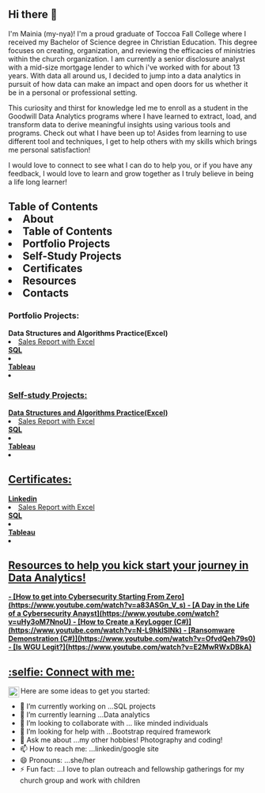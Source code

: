 ## Hi there 👋
<p>
I'm Mainia (my-nya)! I'm a proud graduate of Toccoa Fall College where I received my Bachelor of Science degree in Christian Education. This degree focuses on creating, organization, and reviewing the efficacies of ministries within the church organization. I am currently a senior disclosure analyst with a mid-size mortgage lender to which i've worked with for about 13 years. With data all around us, I decided to jump into a data analytics in pursuit of how data can make an impact and open doors for us whether it be in a personal or professional setting. 
</p>
<p></p>
This curiosity and thirst for knowledge led me to enroll as a student in the Goodwill Data Analytics programs where I have learned to extract, load, and transform data to derive meaningful insights using various tools and programs. Check out what I have been up to! Asides from learning to use different tool and techniques, I get to help others with my skills which brings me personal satisfaction! 
</p>
<p>
I would love to connect to see what I can do to help you, or if you have any feedback, I would love to learn and grow together as I truly believe in being a life long learner!
</p>


<h2><b>Table of Contents</b>
<li>About</li>
<li>Table of Contents</li>
<li>Portfolio Projects</li>
<li>Self-Study Projects</li>
<li>Certificates</li>
<li>Resources</li>
<li>Contacts</li>

<h3>Portfolio Projects:</h3>
<b>Data Structures and Algorithms Practice(Excel)</b>
<li><a href="https://github.com/mher12/ExcelSalesReport"> Sales Report with Excel</li>
<b>SQL</b>
<li></li>
<b>Tableau</b>
<li></li>

<h3>Self-study Projects:</h3>
<b>Data Structures and Algorithms Practice(Excel)</b>
<li><a href="https://github.com/mher12/ExcelSalesReport"> Sales Report with Excel</li>
<b>SQL</b>
<li></li>
<b>Tableau</b>
<li></li>

<h2>Certificates:</h2>
<b>Linkedin</b>
<li><a href="https://github.com/mher12/ExcelSalesReport"> Sales Report with Excel</li>
<b>SQL</b>
<li></li>
<b>Tableau</b>
<li></li>

<h2>Resources to help you kick start your journey in Data Analytics!</h2>
<b>
- [How to get into Cybersecurity Starting From Zero](https://www.youtube.com/watch?v=a83ASGn_V_s)
- [A Day in the Life of a Cybersecurity Anayst](https://www.youtube.com/watch?v=uHy3oM7NnoU)
- [How to Create a KeyLogger (C#)](https://www.youtube.com/watch?v=N-L9hklSlNk)
- [Ransomware Demonstration (C#)](https://www.youtube.com/watch?v=OfvdQeh79s0)
- [Is WGU Legit?](https://www.youtube.com/watch?v=E2MwRWxDBkA)
</b>
<h2> :selfie: Connect with me:</h2>

[<img align="left" alt="JoshMadakor | LinkedIn" width="22px" src="https://cdn.jsdelivr.net/npm/simple-icons@v3/icons/linkedin.svg" />][linkedin]


[linkedin]: https://linkedin.com/in/mainiaher


Here are some ideas to get you started:

- 🔭 I’m currently working on ...SQL projects
- 🌱 I’m currently learning ...Data analytics
- 👯 I’m looking to collaborate with ... like minded individuals 
- 🤔 I’m looking for help with ...Bootstrap required framework
- 💬 Ask me about ...my other hobbies! Photography and coding!
- 📫 How to reach me: ...linkedin/google site
- 😄 Pronouns: ...she/her
- ⚡ Fun fact: ...I love to plan outreach and fellowship gatherings for my church group and work with children

